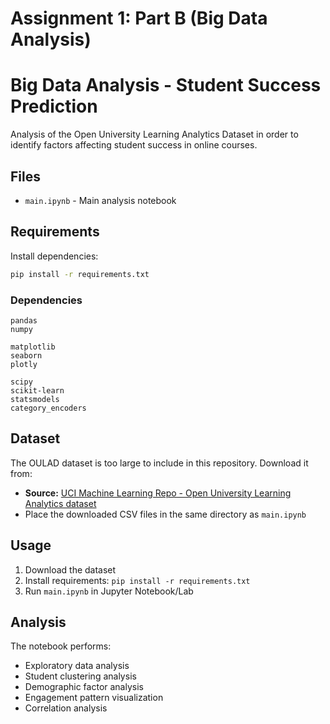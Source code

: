 # Assignment 1: Part B (Big Data Analysis)

# Big Data Analysis - Student Success Prediction

Analysis of the Open University Learning Analytics Dataset in order to identify factors affecting student success in online courses.

## Files
- `main.ipynb` - Main analysis notebook

## Requirements

Install dependencies:
```bash
pip install -r requirements.txt
```

### Dependencies
```
pandas
numpy

matplotlib
seaborn
plotly

scipy
scikit-learn
statsmodels
category_encoders
```

## Dataset

The OULAD dataset is too large to include in this repository. Download it from:
- **Source:** [UCI Machine Learning Repo - Open University Learning Analytics dataset](https://archive.ics.uci.edu/dataset/349/open+university+learning+analytics+dataset)
- Place the downloaded CSV files in the same directory as `main.ipynb`

## Usage

1. Download the dataset
2. Install requirements: `pip install -r requirements.txt`
3. Run `main.ipynb` in Jupyter Notebook/Lab

## Analysis

The notebook performs:
- Exploratory data analysis
- Student clustering analysis
- Demographic factor analysis
- Engagement pattern visualization
- Correlation analysis
